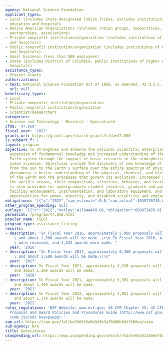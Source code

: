 ```yaml
---
agency: National Science Foundation
applicant_types:
- Local (includes State-designated lndian Tribes, excludes institutions of higher
  education and hospitals
- Native American Organizations (includes lndian groups, cooperatives, corporations,
  partnerships, associations)
- Private nonprofit institution/organization (includes institutions of higher education
  and hospitals)
- Public nonprofit institution/organization (includes institutions of higher education
  and hospitals)
- Small business (less than 500 employees)
- State (includes District of Columbia, public institutions of higher education and
  hospitals)
assistance_types:
- Project Grants
authorizations:
- text: National Science Foundation Act of 1950, as amended, 42 U.S.C. 1861 et seq.
  url: null
beneficiary_types:
- Local
- Private nonprofit institution/organization
- Public nonprofit institution/organization
- Scientist/Researchers
categories:
- Science and Technology - Research - Specialized
cfda: '47.050'
fiscal_year: '2022'
grants_url: https://grants.gov/search-grants?cfda=47.050
is_subpart_f: 1
layout: program
objective: To strengthen and enhance the national scientific enterprise through the
  expansion of fundamental knowledge and increased understanding of the integrated
  Earth system through the support of basic research in the atmospheric, earth, and
  ocean sciences. Objectives include the discovery of new knowledge of the atmosphere
  from the sun to the Earth's surface over the entire spectrum of physical and chemical
  phenomena; a better understanding of the physical, chemical, and biological character
  of the Earth and the processes that govern its evolution; increased insight into
  the world's oceans, their composition, structure, behavior, and tectonics. Support
  is also provided for undergraduate student research, graduate and postdoctoral fellowships,
  facility enhancement, instrumentation, and laboratory equipment; and for research
  opportunities for women, minority, and disabled scientists and engineers.
obligations: '[{"x":"2022","sam_estimate":0.0,"sam_actual":1035726748.0,"usa_spending_actual":1119309183.0},{"x":"2023","sam_estimate":1068147999.0,"sam_actual":0.0,"usa_spending_actual":1086469420.0},{"x":"2024","sam_estimate":1236380000.0,"sam_actual":0.0,"usa_spending_actual":998173398.0}]'
other_program_spending: null
outlays: '[{"x":"2022","outlay":417844468.06,"obligation":669072476.0},{"x":"2023","outlay":260445189.06,"obligation":664208314.0},{"x":"2024","outlay":28304955.47,"obligation":388355636.0}]'
permalink: /program/47.050.html
popular_name: (GEO)
program_type: assistance_listing
results:
- description: "In Fiscal Year 2016, approximately 5,900 proposals will be received\
    \ and about 1,500 awards will be made. \r\n In Fiscal Year 2016, 4,495 proposals\
    \ were received, and 1,522 awards were made. "
  year: '2016'
- description: "In Fiscal Year 2017, approximately 6,300 proposals will be received\
    \ and about 1,600 awards will be made.\r\n"
  year: '2017'
- description: In Fiscal Year 2021, approximately 3,310 proposals will be received,
    and about 1,360 awards will be made.
  year: '2020'
- description: In Fiscal Year 2021, approximately 3,301 proposals will be received,
    and about 1,449 awards will be made.
  year: '2021'
- description: In Fiscal Year 2022, approximately 2,881 proposals will be received,
    and about 1,178 awards will be made.
  year: '2022'
rules_regulations: 'NSF Website: www.nsf.gov; 48 CFR Chapter 25; 45 CFR Chapter VI;
  Proposal and Award Policies and Procedures Guide (http://www.nsf.gov/publications/pub
  summ.jsp?ods key=pappg).'
sam_url: https://sam.gov/fal/be530fb5a0d343b3a78b06b8d1f668ea/view
sub-agency: N/A
title: Geosciences
usaspending_url: https://www.usaspending.gov/search/?hash=0e251a2e8e70205173ddf25e5105ecfa
---
```

